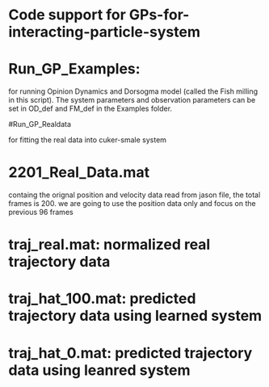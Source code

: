 # Code support for GPs-for-interacting-particle-system




# Run_GP_Examples: 
for running Opinion Dynamics and Dorsogma model (called the Fish milling in this script).  The system parameters and 
observation parameters can be set in OD_def and FM_def in the Examples folder.


#Run_GP_Realdata

for fitting the real data into cuker-smale system 

# 2201_Real_Data.mat

containg the orignal position and velocity data read from jason file, the total frames is 200. 
we are going to use the position data only and focus on the previous 96 frames 

# traj_real.mat: normalized real trajectory data

# traj_hat_100.mat: predicted trajectory data using learned system

# traj_hat_0.mat: predicted trajectory data using leanred system



